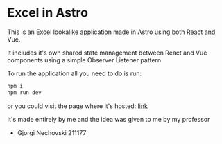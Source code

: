 # Excel in Astro

This is an Excel lookalike application made in Astro using both React and Vue.

It includes it's own shared state management between React and Vue components using a simple Observer Listener pattern

To run the application all you need to do is run:

```sh
npm i
npm run dev
```

or you could visit the page where it's hosted:
[link](https://popsi-excel.netlify.app/)

It's made entirely by me and the idea was given to me by my professor
-  Gjorgi Nechovski 211177
